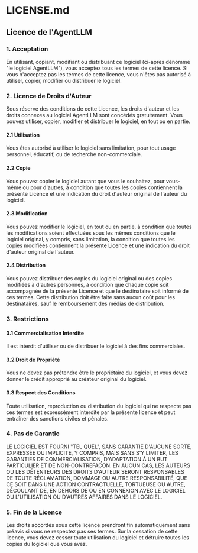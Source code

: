 # LICENSE.md

## Licence de l'AgentLLM

### 1. Acceptation

En utilisant, copiant, modifiant ou distribuant ce logiciel (ci-après dénommé "le logiciel AgentLLM"), vous acceptez tous les termes de cette licence. Si vous n'acceptez pas les termes de cette licence, vous n'êtes pas autorisé à utiliser, copier, modifier ou distribuer le logiciel.

### 2. Licence de Droits d'Auteur

Sous réserve des conditions de cette Licence, les droits d'auteur et les droits connexes au logiciel AgentLLM sont concédés gratuitement. Vous pouvez utiliser, copier, modifier et distribuer le logiciel, en tout ou en partie.

#### 2.1 Utilisation

Vous êtes autorisé à utiliser le logiciel sans limitation, pour tout usage personnel, éducatif, ou de recherche non-commerciale.

#### 2.2 Copie

Vous pouvez copier le logiciel autant que vous le souhaitez, pour vous-même ou pour d'autres, à condition que toutes les copies contiennent la présente Licence et une indication du droit d'auteur original de l'auteur du logiciel.

#### 2.3 Modification

Vous pouvez modifier le logiciel, en tout ou en partie, à condition que toutes les modifications soient effectuées sous les mêmes conditions que le logiciel original, y compris, sans limitation, la condition que toutes les copies modifiées contiennent la présente Licence et une indication du droit d'auteur original de l'auteur.

#### 2.4 Distribution

Vous pouvez distribuer des copies du logiciel original ou des copies modifiées à d'autres personnes, à condition que chaque copie soit accompagnée de la présente Licence et que le destinataire soit informé de ces termes. Cette distribution doit être faite sans aucun coût pour les destinataires, sauf le remboursement des médias de distribution.

### 3. Restrictions

#### 3.1 Commercialisation Interdite

Il est interdit d'utiliser ou de distribuer le logiciel à des fins commerciales.

#### 3.2 Droit de Propriété

Vous ne devez pas prétendre être le propriétaire du logiciel, et vous devez donner le crédit approprié au créateur original du logiciel.

#### 3.3 Respect des Conditions

Toute utilisation, reproduction ou distribution du logiciel qui ne respecte pas ces termes est expressément interdite par la présente licence et peut entraîner des sanctions civiles et pénales.

### 4. Pas de Garantie

LE LOGICIEL EST FOURNI "TEL QUEL", SANS GARANTIE D'AUCUNE SORTE, EXPRESSÉE OU IMPLICITE, Y COMPRIS, MAIS SANS S'Y LIMITER, LES GARANTIES DE COMMERCIALISATION, D'ADAPTATION À UN BUT PARTICULIER ET DE NON-CONTREFAÇON. EN AUCUN CAS, LES AUTEURS OU LES DÉTENTEURS DES DROITS D'AUTEUR SERONT RESPONSABLES DE TOUTE RÉCLAMATION, DOMMAGE OU AUTRE RESPONSABILITÉ, QUE CE SOIT DANS UNE ACTION CONTRACTUELLE, TORTUEUSE OU AUTRE, DÉCOULANT DE, EN DEHORS DE OU EN CONNEXION AVEC LE LOGICIEL OU L'UTILISATION OU D'AUTRES AFFAIRES DANS LE LOGICIEL.

### 5. Fin de la Licence

Les droits accordés sous cette licence prendront fin automatiquement sans préavis si vous ne respectez pas ses termes. Sur la cessation de cette licence, vous devez cesser toute utilisation du logiciel et détruire toutes les copies du logiciel que vous avez.
